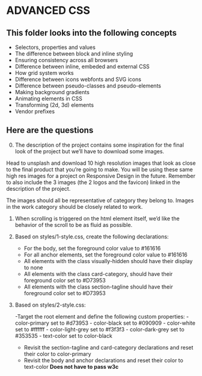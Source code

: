 # ADVANCED CSS

## This folder looks into the following concepts
- Selectors, properties and values
- The difference between block and inline styling
- Ensuring consistency across all browsers
- Difference between inline, embeded and external CSS
- How grid system works
- Difference between icons webfonts and SVG icons
- Difference between pseudo-classes and pseudo-elements
- Making background gradients
- Animating elements in CSS
- Transforming (2d, 3d) elements
- Vendor prefixes

## Here are the questions
0. The description of the project contains some inspiration for the final look of the project but we’ll have to download some images.

Head to unsplash and download 10 high resolution images that look as close to the final product that you’re going to make. You will be using these same high res images for a project on Responsive Design in the future. Remember to also include the 3 images (the 2 logos and the favicon) linked in the description of the project.

The images should all be representative of category they belong to. Images in the work category should be closely related to work.

1. When scrolling is triggered on the html element itself, we’d like the behavior of the scroll to be as fluid as possible.

2. Based on styles/1-style.css, create the following declarations:

    - For the body, set the foreground color value to #161616
    - For all anchor elements, set the foreground color value to #161616
    - All elements with the class visually-hidden should have their display to none
    - All elements with the class card-category, should have their foreground color set to #D73953
    - All elements with the class section-tagline should have their foreground color set to #D73953

3. Based on styles/2-style.css:

    -Target the root element and define the following custom properties:
        - color-primary set to #d73953
        - color-black set to #090909
        - color-white set to #ffffff
        - color-light-grey set to #f3f3f3
        - color-dark-grey set to #353535
        - text-color set to color-black
    - Revisit the section-tagline and card-category declarations and reset their color to color-primary
    - Revisit the body and anchor declarations and reset their color to text-color
__Does not have to pass w3c__